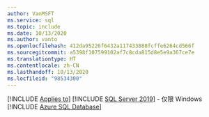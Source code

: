 ```yaml
---
author: VanMSFT
ms.service: sql
ms.topic: include
ms.date: 10/13/2020
ms.author: vanto
ms.openlocfilehash: 412da95226f6432a117433888fcffe6264cd566f
ms.sourcegitcommit: a5398f107599102af7c8cda815d8e5e9a367ce7e
ms.translationtype: HT
ms.contentlocale: zh-CN
ms.lasthandoff: 10/13/2020
ms.locfileid: "98534300"
---
```

[!INCLUDE [Applies to](../../includes/applies-md.md)] [!INCLUDE [SQL Server 2019](_ss2019.md)] - 仅限 Windows [!INCLUDE [Azure SQL Database](../../includes/applies-to-version/_asdb.md)]
